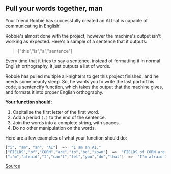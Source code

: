 ## Pull your words together, man

Your friend Robbie has successfully created an AI that is capable of communicating in English!

Robbie's almost done with the project, however the machine's output isn't working as expected. Here's a sample of a sentence that it outputs:

> ["this","is","a","sentence"]

Every time that it tries to say a sentence, instead of formatting it in normal English orthography, it just outputs a list of words.

Robbie has pulled multiple all-nighters to get this project finished, and he needs some beauty sleep. So, he wants you to write the last part of his code, a sentencify function, which takes the output that the machine gives, and formats it into proper English orthography.

**Your function should:**

1. Capitalise the first letter of the first word.
2. Add a period `(.)` to the end of the sentence.
3. Join the words into a complete string, with spaces.
4. Do no other manipulation on the words.

Here are a few examples of what your function should do:

```bash
["i", "am", "an", "AI"]  =>  "I am an AI."
["FIELDS","of","CORN","are","to","be","sown"]  =>  "FIELDS of CORN are to be sown."
["i'm","afraid","I","can't","let","you","do","that"]  =>  "I'm afraid I can't let you do that."
```

[Source](https://www.codewars.com/kata/59ad7d2e07157af687000070/train/python)

